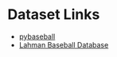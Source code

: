 # Dataset Links

* [pybaseball](https://github.com/jldbc/pybaseball/tree/master)
* [Lahman Baseball Database](https://www.dropbox.com/scl/fi/hy0sxw6gaai7ghemrshi8/lahman_1871-2023_csv.7z?rlkey=edw1u63zzxg48gvpcmr3qpnhz&e=1&dl=0)
